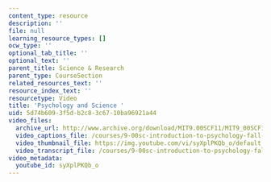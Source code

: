 ```yaml
---
content_type: resource
description: ''
file: null
learning_resource_types: []
ocw_type: ''
optional_tab_title: ''
optional_text: ''
parent_title: Science & Research
parent_type: CourseSection
related_resources_text: ''
resource_index_text: ''
resourcetype: Video
title: 'Psychology and Science '
uid: 5d74b609-3f5d-b2c8-3c67-10ba96921a44
video_files:
  archive_url: http://www.archive.org/download/MIT9.00SCF11/MIT9_00SCF11_lec02_300k.mp4
  video_captions_file: /courses/9-00sc-introduction-to-psychology-fall-2011/dc44a64bab4c5d8ea5dcf6e012da78b7_syXplPKQb_o.vtt
  video_thumbnail_file: https://img.youtube.com/vi/syXplPKQb_o/default.jpg
  video_transcript_file: /courses/9-00sc-introduction-to-psychology-fall-2011/e1a52f2a7c1ab5e713bed24b5e2aa097_syXplPKQb_o.pdf
video_metadata:
  youtube_id: syXplPKQb_o
---
```

